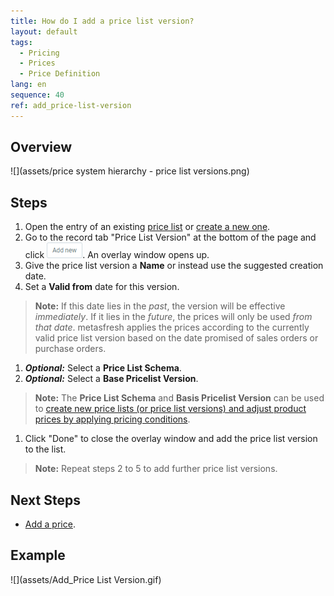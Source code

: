 ```yaml
---
title: How do I add a price list version?
layout: default
tags:
  - Pricing
  - Prices
  - Price Definition
lang: en
sequence: 40
ref: add_price-list-version
---
```


## Overview
![](assets/price system hierarchy - price list versions.png)

## Steps
1. Open the entry of an existing [price list](Menu) or [create a new one](Add_price-list).
1. Go to the record tab "Price List Version" at the bottom of the page and click !["Add new"](assets/Add_New_Button.png). An overlay window opens up.
1. Give the price list version a **Name** or instead use the suggested creation date.
1. Set a **Valid from** date for this version.
 >**Note:** If this date lies in the *past*, the version will be effective *immediately*. If it lies in the *future*, the prices will only be used *from that date*. metasfresh applies the prices according to the currently valid price list version based on the date promised of sales orders or purchase orders.

1. ***Optional:*** Select a **Price List Schema**.
1. ***Optional:*** Select a **Base Pricelist Version**.
 >**Note:** The **Price List Schema** and **Basis Pricelist Version** can be used to [create new price lists (or price list versions) and adjust product prices by applying pricing conditions](Copy_prices_from_price-list-version).

1. Click "Done" to close the overlay window and add the price list version to the list.
 >**Note:** Repeat steps 2 to 5 to add further price list versions.

## Next Steps
- [Add a price](Add_price).

## Example
![](assets/Add_Price List Version.gif)
